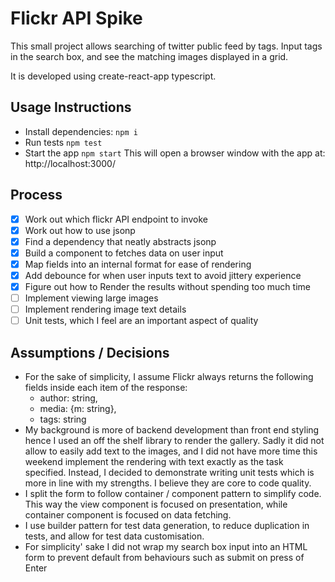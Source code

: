 # Flickr API Spike

This small project allows searching of twitter public feed by tags. Input tags in the search box, and see the matching images displayed in a grid.

It is developed using create-react-app typescript.

## Usage Instructions

- Install dependencies: `npm i` 
- Run tests `npm test`
- Start the app `npm start` This will open a browser window with the app at: http://localhost:3000/

## Process

- [x] Work out which flickr API endpoint to invoke
- [x] Work out how to use jsonp
- [x] Find a dependency that neatly abstracts jsonp 
- [x] Build a component to fetches data on user input
- [x] Map fields into an internal format for ease of rendering
- [x] Add debounce for when user inputs text to avoid jittery experience 
- [x] Figure out how to Render the results without spending too much time
- [ ] Implement viewing large images
- [ ] Implement rendering image text details
- [ ] Unit tests, which I feel are an important aspect of quality

## Assumptions / Decisions
- For the sake of simplicity, I assume Flickr always returns the following fields inside each item of the response:
    - author: string,
    - media: {m: string},
    - tags: string
- My background is more of backend development than front end styling hence I used an off the shelf library to render the gallery. Sadly it did not allow to easily add text to the images, and I did not have more time this weekend implement the rendering with text exactly as the task specified. Instead, I decided to demonstrate writing unit tests which is more in line with my strengths. I believe they are core to code quality.
- I split the form to follow container / component pattern to simplify code. This way the view component is focused on presentation, while container component is focused on data fetching. 
- I use builder pattern for test data generation, to reduce duplication in tests, and allow for test data customisation.
- For simplicity' sake I did not wrap my search box input into an HTML form to prevent default from behaviours such as submit on press of Enter
